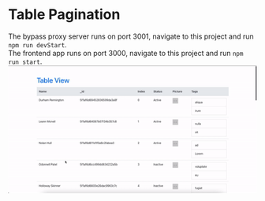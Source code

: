 # Table Pagination
The bypass proxy server runs on port 3001, navigate to this project and run `npm run devStart`.  
The frontend app runs on port 3000, navigate to this project and run `npm run start`.  
 ![DEMO](demo.gif)
